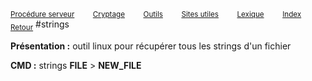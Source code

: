 <sub>[Procédure serveur](server_procedure.md)&nbsp; &nbsp; &nbsp; &nbsp; &nbsp;[Cryptage](cryptage.md)&nbsp; &nbsp; &nbsp; &nbsp; &nbsp;[Outils](tools.md)&nbsp; &nbsp; &nbsp; &nbsp; &nbsp;[Sites utiles](useful_website.md)&nbsp; &nbsp; &nbsp; &nbsp; &nbsp;[Lexique](lexique.md)&nbsp; &nbsp; &nbsp; &nbsp; &nbsp;[Index](index.md)</sub>
<sub>[Retour](tools.md)</sub>
#strings

**Présentation :**  outil linux pour récupérer tous les strings d'un fichier

**CMD :** strings **FILE** > **NEW_FILE**
